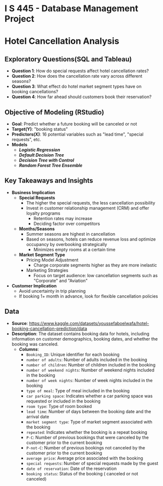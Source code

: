 # I S 445 - Database Management Project
# Hotel Cancellation Analysis
## Exploratory Questions(SQL and Tableau)
  - **Question 1**: How do special requests affect hotel cancellation rates? 
  - **Question 2**: How does the cancellation rate vary across different seasons?
  - **Question 3**: What effect do hotel market segment types have on booking cancellations? 
  - **Question 4**: How far ahead should customers book their reservation?
## Objective of Modeling (RStudio)
- **Goal**: Predict whether a future booking will be canceled or not
- **Target(Y)**: "booking status"
- **Predictors(X)**: 16 potential variables such as "lead time", "special requests", etc.
- **Models**
  -  ***Logistic Regression***
  -  ***Default Decision Tree***
  -  ***Decision Tree with Control***
  -  ***Random Forest Tree Ensemble***
## Key Takeaways and Insights
- **Business Implication**
  - **Special Requests**
    - The higher the special requests, the less cancellation possibility
    - Invest in customer relationship management (CRM) and offer loyalty programs
      - Retention rates may increase
      - Deciding factor over competitors
  - **Months/Seasons**
    - Summer seasons are highest in cancellation
    - Based on seasons, hotels can reduce revenue loss and optimize occupancy by overbooking strategically 
      - Minimizes empty rooms at a certain time
  - **Market Segment Type**
    - Pricing Model Adjustment
      - Charge corporate segments higher as they are more inelastic
    - Marketing Strategies
      - Focus on target audience: low cancellation segments such as "Corporate" and "Aviation"
- **Customer Implication**
  - Avoid uncertainty in trip planning
  - If booking 1+ month in advance, look for flexible cancellation policies
## Data
- **Source**: https://www.kaggle.com/datasets/youssefaboelwafa/hotel-booking-cancellation-prediction/data
- **Description**: The dataset contains booking data for hotels, including information on customer demographics, booking dates, and whether the booking was canceled.
  - ***Columns***: 
    - `Booking_ID`: Unique identifier for each booking
    - `number of adults`: Number of adults included in the booking
    - `number of children`: Number of children included in the booking
    - `number of weekend nights`: Number of weekend nights included in the booking
    - `number of week nights`: Number of week nights included in the booking
    - `type of meal`: Type of meal included in the booking
    - `car parking space`: Indicates whether a car parking space was requested or included in the booking
    - `room type`: Type of room booked
    - `lead time`: Number of days between the booking date and the arrival date
    - `market segment type`: Type of market segment associated with the booking
    - `repeated`: Indicates whether the booking is a repeat booking
    - `P-C`: Number of previous bookings that were canceled by the customer prior to the current booking
    - `P-not-C`: Number of previous bookings not canceled by the customer prior to the current booking
    - `average price`: Average price associated with the booking
    - `special requests`: Number of special requests made by the guest
    - `date of reservation`: Date of the reservation
    - `booking status`: Status of the booking ( canceled or not canceled)
